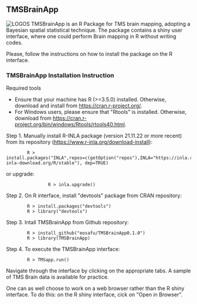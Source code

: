## TMSBrainApp
![LOGOS](https://user-images.githubusercontent.com/70357973/128624809-6b29adb1-57c9-42b8-baef-772caa73468a.jpg)
TMSBrainApp is an R Package for TMS brain mapping, adopting a Bayesian spatial statistical technique. The package contains a shiny user interface, where one could perform Brain mapping in R without writing codes.  

Please, follow the instructions on how to install the package on the R interface.

### TMSBrainApp Installation Instruction
Required tools

- Ensure that your machine has R (>=3.5.0) installed. Otherwise, download and install from https://cran.r-project.org/.  
- For Windows users, please ensure that "Rtools" is installed. Otherwise, download from https://cran.r-project.org/bin/windows/Rtools/rtools40.html. 

Step 1. Manually install R-INLA package (version 21.11.22 or more recent) from its repository (https://www.r-inla.org/download-install): 
```
		R > install.packages("INLA",repos=c(getOption("repos"),INLA="https://inla.r-inla-download.org/R/stable"), dep=TRUE)
```
or upgrade:
```
                R > inla.upgrade()
```
Step 2. On R interface, install "devtools" package from CRAN repository:  
```
		R > install.packages("devtools")  
		R > library("devtools") 
```
Step 3. Intall TMSBrainApp from Github repository:  
```
		R > install_github("eosafu/TMSBrainApp0.1.0")  
		R > library(TMSBrainApp) 
```
Step 4. To execute the TMSBrainApp interface:  
```
		R > TMSapp.run()  
```

Navigate through the interface by clicking on the appropriate tabs.  A sample of TMS Brain data is available for practice.

One can as well choose to work on a web browser rather than the R shiny interface.  To do this: on the R shiny interface, cick on "Open in Browser".
